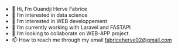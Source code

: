 - 👋 Hi, I’m Ouandji Herve Fabrice
- 👀 I’m interested in data science
- 👀 I’m interested in WEB developpement
- 🌱 I’m currently working with Laravel and FASTAPI
- 💞️ I’m looking to collaborate on WEB-APP project
- 📫 How to reach me through my email fabriceherve02@gmail.com

<!---
fabrice002/fabrice002 is a ✨ special ✨ repository because its `README.md` (this file) appears on your GitHub profile.
You can click the Preview link to take a look at your changes.
--->
